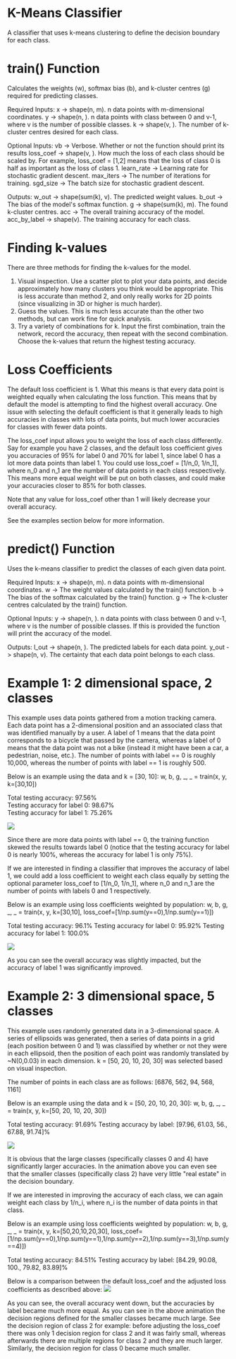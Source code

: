 # K-Means Classifier
A classifier that uses k-means clustering to define the decision boundary for each class.

# train() Function
Calculates the weights (w), softmax bias (b), and k-cluster centres (g) required for predicting classes.

Required Inputs: 
    x -> shape(n, m). n data points with m-dimensional coordinates.
    y -> shape(n, ). n data points with class between 0 and v-1, where v is the 
            number of possible classes.
    k -> shape(v, ). The number of k-cluster centres desired for each class.

Optional Inputs:
    vb -> Verbose. Whether or not the function should print its results
    loss_coef ->  shape(v, ). How much the loss of each class should 
            be scaled by. For example, loss_coef = [1,2] means that the loss 
            of class 0 is half as important as the loss of class 1.
    learn_rate -> Learning rate for stochastic gradient descent.
    max_iters -> The number of iterations for training.
    sgd_size -> The batch size for stochastic gradient descent.

Outputs:
    w_out -> shape(sum(k), v). The predicted weight values.
    b_out -> The bias of the model's softmax function.
    g -> shape(sum(k), m). The found k-cluster centres.
    acc -> The overall training accuracy of the model.
    acc_by_label -> shape(v). The training accuracy for each class.
      
# Finding k-values
There are three methods for finding the k-values for the model. 
1) Visual inspection. Use a scatter plot to plot your data points, and decide approximately how many clusters you think would be appropriate. This is less accurate than method 2, and only really works for 2D points (since visualizing in 3D or higher is much harder).
2) Guess the values. This is much less accurate than the other two methods, but can work fine for quick analysis.
3) Try a variety of combinations for k. Input the first combination, train the network, record the accuracy, then repeat with the second combination. Choose the k-values that return the highest testing accuracy. 

# Loss Coefficients
The default loss coefficient is 1. What this means is that every data point is weighted equally when calculating the loss function. This means that by default the model is attempting to find the highest overall accuracy. One issue with selecting the default coefficient is that it generally leads to high accuracies in classes with lots of data points, but much lower accuracies for classes with fewer data points. 

The loss_coef input allows you to weight the loss of each class differently. Say for example you have 2 classes, and the default loss coefficient gives you accuracies of 95% for label 0 and 70% for label 1, since label 0 has a lot more data points than label 1. You could use loss_coef = [1/n_0, 1/n_1], where n_0 and n_1 are the number of data points in each class respectively. This means more equal weight will be put on both classes, and could make your accuracies closer to 85% for both classes. 

Note that any value for loss_coef other than 1 will likely decrease your overall accuracy. 

See the examples section below for more information.

# predict() Function
Uses the k-means classifier to predict the classes of each given data point. 

Required Inputs: 
    x -> shape(n, m). n data points with m-dimensional coordinates.
    w -> The weight values calculated by the train() function.
    b -> The bias of the softmax calculated by the train() function.
    g -> The k-cluster centres calculated by the train() function.
        
Optional Inputs:
    y -> shape(n, ). n data points with class between 0 and v-1, where v is the 
            number of possible classes. If this is provided the function will print
            the accuracy of the model.

Outputs:
    l_out -> shape(n, ). The predicted labels for each data point.
    y_out -> shape(n, v). The certainty that each data point belongs to each class.
    
# Example 1: 2 dimensional space, 2 classes
This example uses data points gathered from a motion tracking camera. Each data point has a 2-dimensional position and an associated class that was identified manually by a user. A label of 1 means that the data point corresponds to a bicycle that passed by the camera, whereas a label of 0 means that the data point was not a bike (instead it might have been a car, a pedestrian, noise, etc.). The number of points with label == 0 is roughly 10,000, whereas the number of points with label == 1 is roughly 500.

Below is an example using the data and k = [30, 10]:
w, b, g, _, _ = train(x, y, k=[30,10])

Total testing accuracy: 97.56% <br>
Testing accuracy for label 0: 98.67% <br>
Testing accuracy for label 1: 75.26% <br>

<img src="images/example_0.png?raw=true"/>

Since there are more data points with label == 0, the training function skewed the results towards label 0 (notice that the testing accuracy for label 0 is nearly 100%, whereas the accuracy for label 1 is only 75%). 

If we are interested in finding a classifier that improves the accuracy of label 1, we could add a loss coefficient to weight each class equally by setting the optional parameter loss_coef to [1/n_0, 1/n_1], where n_0 and n_1 are the number of points with labels 0 and 1 respectively. 

Below is an example using loss coefficients weighted by population:
w, b, g, _, _ = train(x, y, k=[30,10], loss_coef=[1/np.sum(y==0),1/np.sum(y==1)])

Total testing accuracy: 96.1%
Testing accuracy for label 0: 95.92%
Testing accuracy for label 1: 100.0%

<img src="images/example_1.png?raw=true"/>

As you can see the overall accuracy was slightly impacted, but the accuracy of label 1 was significantly improved. 

# Example 2: 3 dimensional space, 5 classes
This example uses randomly generated data in a 3-dimensional space. A series of ellipsoids was generated, then a series of data points in a grid (each position between 0 and 1) was classified by whether or not they were in each ellipsoid, then the position of each point was randomly translated by ~N(0,0.03) in each dimension. k = [50, 20, 10, 20, 30] was selected based on visual inspection. 

The number of points in each class are as follows: [6876, 562, 94, 568, 1161]

Below is an example using the data and k = [50, 20, 10, 20, 30]:
w, b, g, _, _ = train(x, y, k=[50, 20, 10, 20, 30])

Total testing accuracy: 91.69%
Testing accuracy by label: [97.96, 61.03, 56., 67.88, 91.74]%

<img src="images/example_2.gif?raw=true"/>

It is obvious that the large classes (specifically classes 0 and 4) have significantly larger accuracies. In the animation above you can even see that the smaller classes (specifically class 2) have very little "real estate" in the decision boundary. 

If we are interested in improving the accuracy of each class, we can again weight each class by 1/n_i, where n_i is the number of data points in that class. 

Below is an example using loss coefficients weighted by population:
w, b, g, _, _ = train(x, y, k=[50,20,10,20,30], loss_coef=[1/np.sum(y==0),1/np.sum(y==1),1/np.sum(y==2),1/np.sum(y==3),1/np.sum(y==4)])

Total testing accuracy: 84.51%
Testing accuracy by label: [84.29, 90.08, 100., 79.82, 83.89]%

Below is a comparison between the default loss_coef and the adjusted loss coefficients as described above:
<img src="images/example_3.gif?raw=true"/>

As you can see, the overall accuracy went down, but the accuracies by label became much more equal. As you can see in the above animation the decision regions defined for the smaller classes became much large. See the decision region of class 2 for example: before adjusting the loss_coef there was only 1 decision region for class 2 and it was fairly small, whereas afterwards there are multiple regions for class 2 and they are much larger. Similarly, the decision region for class 0 became much smaller. 
